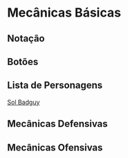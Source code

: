 <!-- TITLE: Guilty Gear Xrd -->
<!-- SUBTITLE: Guilty Gear Xrd é o terceiro título principal da franquia Guilty Gear. Desenvolvido pelo estúdio Arc System Works, o jogo foi bem recebido pelas suas técnicas de animação e renderização em 3D que imitavam aparência de animação 2D de forma nunca vista anteriormente. Guilty Gear Xrd no momento está na versão Rev 2, com uma atualização de balancemaento de jogo prevista para Março de 2018.-->

# Mecânicas Básicas

## Notação


## Botões


## Lista de Personagens
[Sol Badguy](/jogos/guilty-gear-xrd/personagens/sol-badguy)


## Mecânicas Defensivas


## Mecânicas Ofensivas